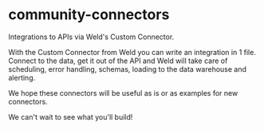 # community-connectors
Integrations to APIs via Weld's Custom Connector.

With the Custom Connector from Weld you can write an integration in 1 file. Connect to the data, get it out of the API and Weld will take care of scheduling, error handling, schemas, loading to the data warehouse and alerting.

We hope these connectors will be useful as is or as examples for new connectors.

We can't wait to see what you'll build!
